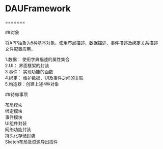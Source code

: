 # DAUFramework
=======

##对象

将APP抽象为5种基本对象，使用布局描述、数据描述、事件描述及绑定关系描述文件配置应用。

1.数据：	使用字典描述的属性集合<br>
2.UI：		界面框架的封装<br>
3.事件：	实现功能的函数<br>
4.绑定：	维护数据、UI及事件之间的关联<br>
5.构造器：创建上述4种对象<br>

##待做事项

布局模块<br>
绑定模块<br>
事件模块<br>
UI组件封装<br>
网络功能封装<br>
持久化存储封装<br>
Sketch布局及资源导出插件<br>

